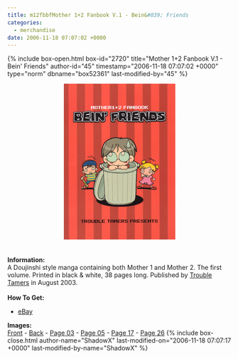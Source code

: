 ```yaml
---
title: m12fbbfMother 1+2 Fanbook V.1 - Bein&#039; Friends
categories:
  - merchandise
date: 2006-11-18 07:07:02 +0000
---
```

{% include box-open.html box-id="2720" title="Mother 1+2 Fanbook V.1 - Bein' Friends" author-id="45" timestamp="2006-11-18 07:07:02 +0000" type="norm" dbname="box52361" last-modified-by="45" %}
	<center>
	<img src="/merchandise/images/m12fb_bf_title.jpg" border="0" alt="Mother 1+2 Fanbook V.1 - Bein' Friends" />
	</center>
	<br /><br />
	<b>Information:</b>
	<br />
	A Doujinshi style manga containing both Mother 1 and Mother 2. The first volume. Printed 
	in black & white, 38 pages long. Published by 
	<a href="http://www20.big.or.jp/~tbusters/">Trouble Tamers</a> in August 2003.
	<br /><br />
	<b>How To Get:</b>
	<br />
	<ul>
	<li><a href="http://www.ebay.com">eBay</a></li>
	</ul>
	<b>Images:</b>
	<br />
	<a href="/merchandise/images/m12fb_bf_front.jpg">Front</a> - <a href="/merchandise/images/m12fb_bf_back.jpg">Back</a> - <a href="/merchandise/images/m12fb_bf_p03.jpg">Page 03</a> - 
	<a href="/merchandise/images/m12fb_bf_p05.jpg">Page 05</a> - <a href="/merchandise/images/m12fb_bf_p17.jpg">Page 17</a> - <a href="/merchandise/images/m12fb_bf_p26.jpg">Page 26</a>
{% include box-close.html author-name="ShadowX" last-modified-on="2006-11-18 07:07:17 +0000" last-modified-by-name="ShadowX" %}
